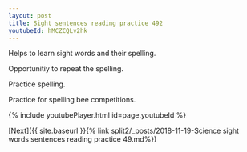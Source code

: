 ```yaml
---
layout: post
title: Sight sentences reading practice 492
youtubeId: hMCZCQLv2hk
---
```

 
 
Helps to learn sight words and their spelling.

Opportunitiy to repeat the spelling. 

Practice spelling. 
 
Practice for spelling bee competitions. 
 
{% include youtubePlayer.html id=page.youtubeId %}
 
 

[Next]({{ site.baseurl }}{% link  split2/_posts/2018-11-19-Science sight words sentences reading practice 49.md%})
 

